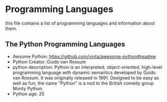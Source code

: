 # Programming Languages
this file contains a list of programming languages and information about them.

## The Python Programming Languages
- Awsome Python: https://github.com/vinta/awesome-python#readme
- Python Creator: Guido van Rossum
- python description: Python is an interpreted, object-oriented, high-level programming language with dynamic semantics developed by Guido van Rossum. It was originally released in 1991. Designed to be easy as well as fun, the name "Python" is a nod to the British comedy group Monty Python.
- Python age: 25
